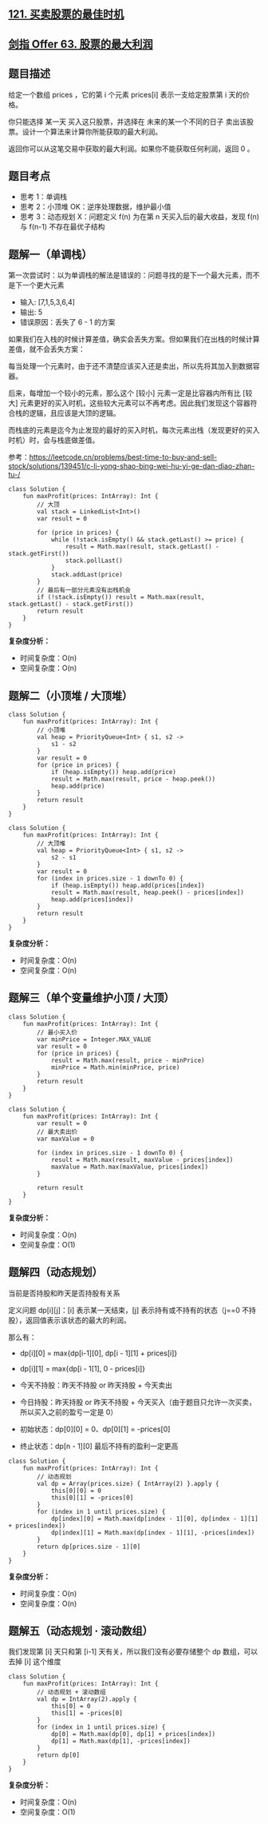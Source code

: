 ## [121. 买卖股票的最佳时机](https://leetcode.cn/problems/best-time-to-buy-and-sell-stock/)
## [剑指 Offer 63. 股票的最大利润](https://leetcode.cn/problems/gu-piao-de-zui-da-li-run-lcof/?favorite=xb9nqhhg)

## 题目描述

给定一个数组 prices ，它的第 i 个元素 prices[i] 表示一支给定股票第 i 天的价格。

你只能选择 某一天 买入这只股票，并选择在 未来的某一个不同的日子 卖出该股票。设计一个算法来计算你所能获取的最大利润。

返回你可以从这笔交易中获取的最大利润。如果你不能获取任何利润，返回 0 。

## 题目考点

- 思考 1：单调栈
- 思考 2：小顶堆 OK：逆序处理数据，维护最小值
- 思考 3：动态规划 X：问题定义 f(n) 为在第 n 天买入后的最大收益，发现 f(n) 与 f(n-1) 不存在最优子结构

## 题解一（单调栈）

第一次尝试时：以为单调栈的解法是错误的：问题寻找的是下一个最大元素，而不是下一个更大元素

- 输入: [7,1,5,3,6,4]
- 输出: 5
- 错误原因：丢失了 6 - 1 的方案

如果我们在入栈的时候计算差值，确实会丢失方案。但如果我们在出栈的时候计算差值，就不会丢失方案：

每当处理一个元素时，由于还不清楚应该买入还是卖出，所以先将其加入到数据容器。

后来，每增加一个较小的元素，那么这个 [较小] 元素一定是比容器内所有比 [较大] 元素更好的买入时机，这些较大元素可以不再考虑。因此我们发现这个容器符合栈的逻辑，且应该是大顶的逻辑。

而栈底的元素是迄今为止发现的最好的买入时机，每次元素出栈（发现更好的买入时机）时，会与栈底做差值。

参考：https://leetcode.cn/problems/best-time-to-buy-and-sell-stock/solutions/139451/c-li-yong-shao-bing-wei-hu-yi-ge-dan-diao-zhan-tu-/

```
class Solution {
    fun maxProfit(prices: IntArray): Int {
        // 大顶
        val stack = LinkedList<Int>()
        var result = 0
        
        for (price in prices) {
            while (!stack.isEmpty() && stack.getLast() >= price) {
                result = Math.max(result, stack.getLast() - stack.getFirst())
                stack.pollLast()
            }
            stack.addLast(price)
        }
        // 最后有一部分元素没有出栈机会
        if (!stack.isEmpty()) result = Math.max(result, stack.getLast() - stack.getFirst())
        return result
    }
}
```

**复杂度分析：**

- 时间复杂度：O(n)
- 空间复杂度：O(n) 

## 题解二（小顶堆 / 大顶堆）

```
class Solution {
    fun maxProfit(prices: IntArray): Int {
        // 小顶堆
        val heap = PriorityQueue<Int> { s1, s2 ->
            s1 - s2
        }
        var result = 0
        for (price in prices) {
            if (heap.isEmpty()) heap.add(price)
            result = Math.max(result, price - heap.peek())
            heap.add(price)
        }
        return result
    }
}
```

```
class Solution {
    fun maxProfit(prices: IntArray): Int {
        // 大顶堆
        val heap = PriorityQueue<Int> { s1, s2 ->
            s2 - s1
        }
        var result = 0
        for (index in prices.size - 1 downTo 0) {
            if (heap.isEmpty()) heap.add(prices[index])
            result = Math.max(result, heap.peek() - prices[index])
            heap.add(prices[index])
        }
        return result
    }
}
```

**复杂度分析：**

- 时间复杂度：O(n)
- 空间复杂度：O(n) 

## 题解三（单个变量维护小顶 / 大顶）

```
class Solution {
    fun maxProfit(prices: IntArray): Int {
        // 最小买入价
        var minPrice = Integer.MAX_VALUE
        var result = 0
        for (price in prices) {
            result = Math.max(result, price - minPrice)
            minPrice = Math.min(minPrice, price)
        }
        return result
    }
}
```

```
class Solution {
    fun maxProfit(prices: IntArray): Int {
        var result = 0
        // 最大卖出价
        var maxValue = 0

        for (index in prices.size - 1 downTo 0) {
            result = Math.max(result, maxValue - prices[index])
            maxValue = Math.max(maxValue, prices[index])
        }

        return result
    }
}
```

**复杂度分析：**

- 时间复杂度：O(n)
- 空间复杂度：O(1) 

## 题解四（动态规划）

当前是否持股和昨天是否持股有关系

定义问题 dp[i][j]：[i] 表示某一天结束，[j] 表示持有或不持有的状态（j==0 不持股），返回值表示该状态的最大的利润。

那么有：

- dp[i][0] = max{dp[i-1][0], dp[i - 1][1] + prices[i]}
- dp[i][1] = max{dp[i - 1[1], 0 - prices[i]}

- 今天不持股：昨天不持股 or 昨天持股 + 今天卖出
- 今日持股：昨天持股 or 昨天不持股 + 今天买入（由于题目只允许一次买卖，所以买入之前的盈亏一定是 0）

- 初始状态：dp[0][0] = 0、dp[0][1] = -prices[0]
- 终止状态：dp[n - 1][0] 最后不持有的盈利一定更高

```
class Solution {
    fun maxProfit(prices: IntArray): Int {
        // 动态规划
        val dp = Array(prices.size) { IntArray(2) }.apply {
            this[0][0] = 0
            this[0][1] = -prices[0]
        }
        for (index in 1 until prices.size) {
            dp[index][0] = Math.max(dp[index - 1][0], dp[index - 1][1] + prices[index])
            dp[index][1] = Math.max(dp[index - 1][1], -prices[index])
        }
        return dp[prices.size - 1][0]
    }
}
```

**复杂度分析：**

- 时间复杂度：O(n)
- 空间复杂度：O(n) 

## 题解五（动态规划 · 滚动数组）

我们发现第 [i] 天只和第 [i-1] 天有关，所以我们没有必要存储整个 dp 数组，可以去掉 [i] 这个维度

```
class Solution {
    fun maxProfit(prices: IntArray): Int {
        // 动态规划 + 滚动数组
        val dp = IntArray(2).apply {
            this[0] = 0
            this[1] = -prices[0]
        }
        for (index in 1 until prices.size) {
            dp[0] = Math.max(dp[0], dp[1] + prices[index])
            dp[1] = Math.max(dp[1], -prices[index])
        }
        return dp[0]
    }
}
```

**复杂度分析：**

- 时间复杂度：O(n)
- 空间复杂度：O(1) 

